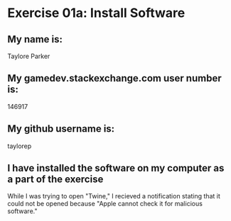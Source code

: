 # Exercise 01a: Install Software

## My name is:
Taylore Parker

## My gamedev.stackexchange.com user number is:
146917

## My github username is:
taylorep

## I have installed the software on my computer as a part of the exercise
While I was trying to open "Twine," I recieved a notification stating that it could not be opened because "Apple cannot check it for malicious software."
